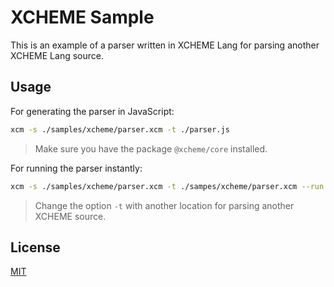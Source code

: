 # XCHEME Sample

This is an example of a parser written in XCHEME Lang for parsing another XCHEME Lang source.

## Usage

For generating the parser in JavaScript:

```sh
xcm -s ./samples/xcheme/parser.xcm -t ./parser.js
```

> Make sure you have the package `@xcheme/core` installed.

For running the parser instantly:

```sh
xcm -s ./samples/xcheme/parser.xcm -t ./sampes/xcheme/parser.xcm --run
```

> Change the option `-t` with another location for parsing another XCHEME source.

## License

[MIT](https://balmante.eti.br)
